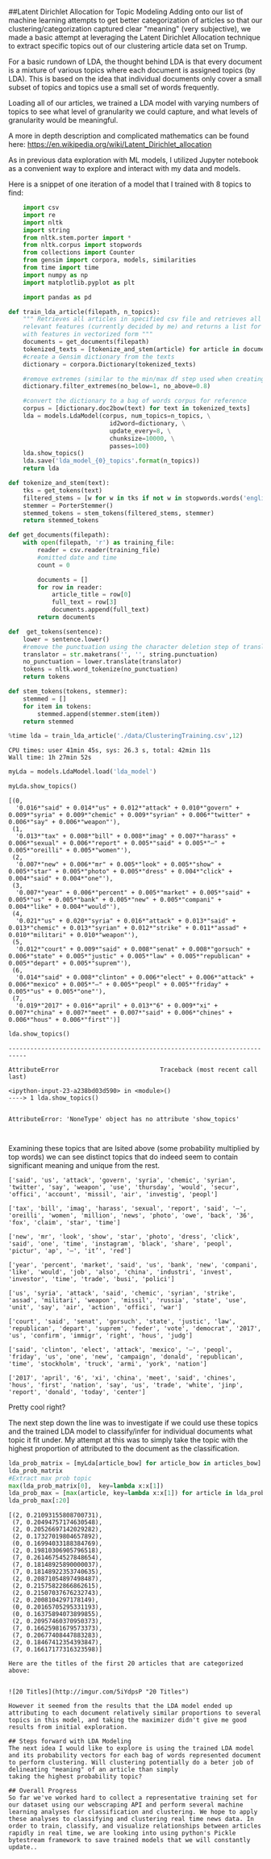 ##Latent Dirichlet Allocation for Topic Modeling
Adding onto our list of machine learning attempts to get better categorization
of articles so that our clustering/categorization captured clear "meaning" (very subjective),
we made a basic attempt at leveraging the Latent Dirichlet Allocation technique
to extract specific topics out of our clustering article data set on Trump.

For a basic rundown of LDA, the thought behind LDA is that every document is
a mixture of various topics where each document is assigned topics (by LDA). This
is based on the idea that individual documents only cover a small subset of topics
and topics use a small set of words frequently.

Loading all of our articles, we trained a LDA model with varying numbers of topics
to see what level of granularity we could capture, and what levels of granularity
would be meaningful.

A more in depth description and complicated mathematics can be found here:
https://en.wikipedia.org/wiki/Latent_Dirichlet_allocation

As in previous data exploration with ML models, I utilized Jupyter notebook
as a convenient way to explore and interact with my data and models.

Here is a snippet of one iteration of a model that I trained with 8 topics  to find:

```python
    import csv
    import re
    import nltk
    import string
    from nltk.stem.porter import *
    from nltk.corpus import stopwords
    from collections import Counter
    from gensim import corpora, models, similarities
    from time import time
    import numpy as np
    import matplotlib.pyplot as plt

    import pandas as pd

def train_lda_article(filepath, n_topics):
    """ Retrieves all articles in specified csv file and retrieves all
    relevant features (currently decided by me) and returns a list for each article
    with features in vectorized form """
    documents = get_documents(filepath)
    tokenized_texts = [tokenize_and_stem(article) for article in documents]
    #create a Gensim dictionary from the texts
    dictionary = corpora.Dictionary(tokenized_texts)

    #remove extremes (similar to the min/max df step used when creating the tf-idf matrix)
    dictionary.filter_extremes(no_below=1, no_above=0.8)

    #convert the dictionary to a bag of words corpus for reference
    corpus = [dictionary.doc2bow(text) for text in tokenized_texts]
    lda = models.LdaModel(corpus, num_topics=n_topics, \
                            id2word=dictionary, \
                            update_every=8, \
                            chunksize=10000, \
                            passes=100)
    lda.show_topics()
    lda.save('lda_model_{0}_topics'.format(n_topics))
    return lda

def tokenize_and_stem(text):
    tks = get_tokens(text)
    filtered_stems = [w for w in tks if not w in stopwords.words('english')]
    stemmer = PorterStemmer()
    stemmed_tokens = stem_tokens(filtered_stems, stemmer)
    return stemmed_tokens

def get_documents(filepath):
    with open(filepath, 'r') as training_file:
        reader = csv.reader(training_file)
        #omitted date and time
        count = 0

        documents = []
        for row in reader:
            article_title = row[0]
            full_text = row[3]
            documents.append(full_text)
        return documents

def  get_tokens(sentence):
    lower = sentence.lower()
    #remove the punctuation using the character deletion step of translate
    translator = str.maketrans('', '', string.punctuation)
    no_punctuation = lower.translate(translator)
    tokens = nltk.word_tokenize(no_punctuation)
    return tokens

def stem_tokens(tokens, stemmer):
    stemmed = []
    for item in tokens:
        stemmed.append(stemmer.stem(item))
    return stemmed

%time lda = train_lda_article('./data/ClusteringTraining.csv',12)
```

    CPU times: user 41min 45s, sys: 26.3 s, total: 42min 11s
    Wall time: 1h 27min 52s



```python
myLda = models.LdaModel.load('lda_model')
```


```python
myLda.show_topics()
```




    [(0,
      '0.016*"said" + 0.014*"us" + 0.012*"attack" + 0.010*"govern" + 0.009*"syria" + 0.009*"chemic" + 0.009*"syrian" + 0.006*"twitter" + 0.006*"say" + 0.006*"weapon"'),
     (1,
      '0.013*"tax" + 0.008*"bill" + 0.008*"imag" + 0.007*"harass" + 0.006*"sexual" + 0.006*"report" + 0.005*"said" + 0.005*"—" + 0.005*"oreilli" + 0.005*"women"'),
     (2,
      '0.007*"new" + 0.006*"mr" + 0.005*"look" + 0.005*"show" + 0.005*"star" + 0.005*"photo" + 0.005*"dress" + 0.004*"click" + 0.004*"said" + 0.004*"one"'),
     (3,
      '0.007*"year" + 0.006*"percent" + 0.005*"market" + 0.005*"said" + 0.005*"us" + 0.005*"bank" + 0.005*"new" + 0.005*"compani" + 0.004*"like" + 0.004*"would"'),
     (4,
      '0.021*"us" + 0.020*"syria" + 0.016*"attack" + 0.013*"said" + 0.013*"chemic" + 0.013*"syrian" + 0.012*"strike" + 0.011*"assad" + 0.010*"militari" + 0.010*"weapon"'),
     (5,
      '0.012*"court" + 0.009*"said" + 0.008*"senat" + 0.008*"gorsuch" + 0.006*"state" + 0.005*"justic" + 0.005*"law" + 0.005*"republican" + 0.005*"depart" + 0.005*"suprem"'),
     (6,
      '0.014*"said" + 0.008*"clinton" + 0.006*"elect" + 0.006*"attack" + 0.006*"mexico" + 0.005*"—" + 0.005*"peopl" + 0.005*"friday" + 0.005*"us" + 0.005*"one"'),
     (7,
      '0.019*"2017" + 0.016*"april" + 0.013*"6" + 0.009*"xi" + 0.007*"china" + 0.007*"meet" + 0.007*"said" + 0.006*"chines" + 0.006*"hous" + 0.006*"first"')]




```python
lda.show_topics()
```


    ---------------------------------------------------------------------------

    AttributeError                            Traceback (most recent call last)

    <ipython-input-23-a238bd03d590> in <module>()
    ----> 1 lda.show_topics()


    AttributeError: 'NoneType' object has no attribute 'show_topics'



```python

```


```python

```

Examining these topics that are lsited above (some probability multiplied by top words) we can see distinct topics that do indeed
seem to contain significant meaning and unique from the rest.  

```
['said', 'us', 'attack', 'govern', 'syria', 'chemic', 'syrian', 'twitter', 'say', 'weapon', 'use', 'thursday', 'would', 'secur', 'offici', 'account', 'missil', 'air', 'investig', 'peopl']

['tax', 'bill', 'imag', 'harass', 'sexual', 'report', 'said', '—', 'oreilli', 'women', 'million', 'news', 'photo', 'owe', 'back', '36', 'fox', 'claim', 'star', 'time']

['new', 'mr', 'look', 'show', 'star', 'photo', 'dress', 'click', 'said', 'one', 'time', 'instagram', 'black', 'share', 'peopl', 'pictur', 'ap', '—', 'it’', 'red']

['year', 'percent', 'market', 'said', 'us', 'bank', 'new', 'compani', 'like', 'would', 'job', 'also', 'china', 'industri', 'invest', 'investor', 'time', 'trade', 'busi', 'polici']

['us', 'syria', 'attack', 'said', 'chemic', 'syrian', 'strike', 'assad', 'militari', 'weapon', 'missil', 'russia', 'state', 'use', 'unit', 'say', 'air', 'action', 'offici', 'war']

['court', 'said', 'senat', 'gorsuch', 'state', 'justic', 'law', 'republican', 'depart', 'suprem', 'feder', 'vote', 'democrat', '2017', 'us', 'confirm', 'immigr', 'right', 'hous', 'judg']

['said', 'clinton', 'elect', 'attack', 'mexico', '—', 'peopl', 'friday', 'us', 'one', 'new', 'campaign', 'donald', 'republican', 'time', 'stockholm', 'truck', 'armi', 'york', 'nation']

['2017', 'april', '6', 'xi', 'china', 'meet', 'said', 'chines', 'hous', 'first', 'nation', 'say', 'us', 'trade', 'white', 'jinp', 'report', 'donald', 'today', 'center']

```

Pretty cool right?

The next step down the line was to investigate if we could use these topics and the trained LDA model to classify/infer for individual documents
what topic it fit under. My attempt at this was to simply take the topic with the highest proportion of attributed to the document as the
classification.

```python
lda_prob_matrix = [myLda[article_bow] for article_bow in articles_bow]
lda_prob_matrix
#Extract max prob topic
max(lda_prob_matrix[0],  key=lambda x:x[1])
lda_prob_max = [max(article, key=lambda x:x[1]) for article in lda_prob_matrix]
lda_prob_max[:20]
```




    [(2, 0.21093155808700731),
     (7, 0.20494757174630548),
     (2, 0.20526697142029282),
     (2, 0.17327019804657892),
     (0, 0.16994033188384769),
     (2, 0.19810306905796518),
     (7, 0.26146754527848654),
     (7, 0.18148925890000037),
     (7, 0.18148922353740635),
     (2, 0.20871054897498487),
     (2, 0.21575822866862615),
     (2, 0.21507037676232743),
     (2, 0.2008104297178149),
     (0, 0.20165705295331193),
     (0, 0.16375894073899855),
     (2, 0.20957460370950373),
     (7, 0.16625981679573373),
     (7, 0.20677408447883283),
     (2, 0.18467412354393847),
     (7, 0.16617177316323598)]




```
Here are the titles of the first 20 articles that are categorized above:


![20 Titles](http://imgur.com/5iYdpsP "20 Titles")

However it seemed from the results that the LDA model ended up attributing to each document relatively similar proportions to several
topics in this model, and taking the maximizer didn't give me good results from initial exploration.

## Steps forward with LDA Modeling
The next idea I would like to explore is using the trained LDA model and its probability vectors for each bag of words represented document
to perform clustering. Will clustering potentially do a beter job of delineating "meaning" of an article than simply
taking the highest probability topic?

## Overall Progress
So far we've worked hard to collect a representative training set for our dataset using our webscraping API and perform several machine learning analyses for classification and clustering. We hope to apply these analyses to classifying and clustering real time news data. In order to train, classify, and visualize relationships between articles rapidly in real time, we are looking into using python's Pickle bytestream framework to save trained models that we will constantly update.. 
